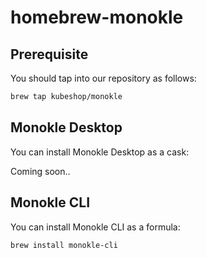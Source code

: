 # homebrew-monokle

## Prerequisite

You should tap into our repository as follows:

```bash
brew tap kubeshop/monokle
```

## Monokle Desktop

You can install Monokle Desktop as a cask:

Coming soon..

## Monokle CLI

You can install Monokle CLI as a formula:

```bash
brew install monokle-cli
```
